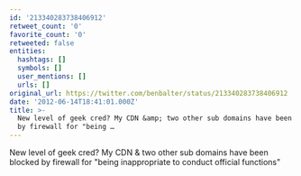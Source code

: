 ```yaml
---
id: '213340283738406912'
retweet_count: '0'
favorite_count: '0'
retweeted: false
entities:
  hashtags: []
  symbols: []
  user_mentions: []
  urls: []
original_url: https://twitter.com/benbalter/status/213340283738406912
date: '2012-06-14T18:41:01.000Z'
title: >-
  New level of geek cred? My CDN &amp; two other sub domains have been blocked
  by firewall for "being …
---
```


New level of geek cred? My CDN &amp; two other sub domains have been blocked by firewall for "being inappropriate to conduct official functions"